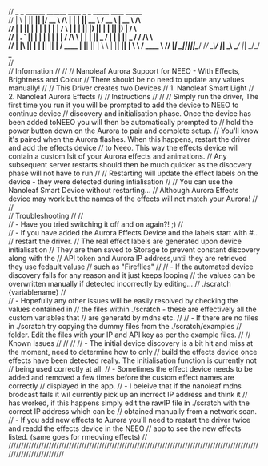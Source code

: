 //  _   _  ______  ______  ____             _    _  _____    ____   _____            
// | \ | ||  ____||  ____|/ __ \      /\   | |  | ||  __ \  / __ \ |  __ \     /\    
// |  \| || |__   | |__  | |  | |    /  \  | |  | || |__) || |  | || |__) |   /  \   
// | . ` ||  __|  |  __| | |  | |   / /\ \ | |  | ||  _  / | |  | ||  _  /   / /\ \  
// | |\  || |____ | |____| |__| |  / ____ \| |__| || | \ \ | |__| || | \ \  / ____ \ 
// |_| \_||______||______|\____/  /_/    \_\\____/ |_|  \_\ \____/ |_|  \_\/_/    \_\
//                                                                                  
// Information //
//
// Nanoleaf Aurora Support for NEEO - With Effects, Brightness and Colour
// There should be no need to update any values manually!
//
// This Driver creates two Devices
// 1. Nanoleaf Smart Light
// 2. Nanoleaf Aurora Effects
//
// Instructions //
//
// Simply run the driver, The first time you run it you will be prompted to add the device to NEEO to continue device
// discovery and initialisation phase. Once the device has been added toNEEO you will then be automatically prompted to 
// hold the power button down on the Aurora to pair and complete setup.
// You'll know it's paired when the Aurora flashes. When this happens, restart the driver and add the effects device
// to Neeo. This way the effects device will contain a custom lsit of your Aurora effects and animations. 
// Any subsequent server restarts should then be much quicker as the disocvery phase will not have to run
//
// Restarting will update the effect labels on the device - they were detected during intialisation
// 
// You can use the Nanoleaf Smart Device without restarting...
// Although Aurora Effects device may work but the names of the effects will not match your Aurora!
// 
//                 
// Troubleshooting //
//               
//  - Have you tried switching it off and on again?! ;)
//  
//  - If you have added the Aurora Effects Device and the labels start with #..
//    restart the driver. 
//    The real effect labels are generated upon device initialisation
//    They are then saved to Storage to prevent constant discovery along with the
//    API token and Aurora IP address,until they are retrieved they use fedault valuse
//    such as "Fireflies"
//
//  - If the automated device discovery fails for any reason and it just keeps looping
//    the values can be overwritten manually if detected incorrectly by editing...
//    ./scratch {variablename} 
//  
//  - Hopefully any other issues will be easily resolved by checking the values contained in
//    the files within ./scratch - these are effectively all the custom variables that 
//    are generatd by mdns etc.
//
//  - If there are no files in ./scratch try copying the dummy files from the ./scratch/examples
//    folder. Edit the files with your IP and API key as per the example files.
//
// Known Issues //
//
//
//  - The initial device discovery is a bit hit and miss at the moment, need to determine how to only
//    build the effects device once effects have been detected really. The initialisation function is currently not    //    being used correctly at all.
//  - Sometimes the effect device needs to be added and removed a few times before the custom effect names are correctly //    displayed in the app.
//  - I beleive that if the nanoleaf mdns brodcast fails it wil currently pick up an incrrect IP address and think it  //    has worked, if this happens simply edit the rawIP file in ./scratch with the correct IP address which can be 
//    obtained manually from a network scan.
//  - If you add new effects to Aurora you'll need to restart the driver twice and readd the effects device in the NEEO //    app to see the new effects listed. (same goes for rmeoving effects)
//
/////////////////////////////////////////////////////////////////////////////////////////////////////////////////////////